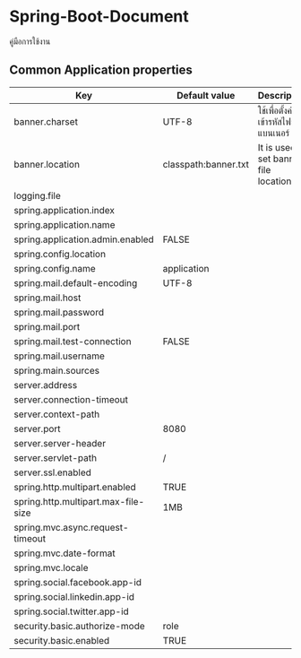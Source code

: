 # Spring-Boot-Document
คู่มือการใช้งาน

## Common Application properties

| Key      | Default value | Description |
| ------------- | ------------- |-------------|
| banner.charset  | UTF-8  |ใช้เพื่อตั้งค่าการเข้ารหัสไฟล์แบนเนอร์  |
| banner.location  | classpath:banner.txt  |It is used to set banner file location. |
| logging.file  |   |
| spring.application.index  |   |
| spring.application.name  |   |
| spring.application.admin.enabled  | FALSE  |
| spring.config.location  |   |
| spring.config.name  | application  |
| spring.mail.default-encoding  | UTF-8  |
| spring.mail.host  |   |
| spring.mail.password  |   |
| spring.mail.port  |   |
| spring.mail.test-connection  | FALSE  |
| spring.mail.username  |   |
| spring.main.sources  |   |
| server.address  |   |
| server.connection-timeout  |   |
| server.context-path  |   |
| server.port  | 8080  |
| server.server-header  |   |
| server.servlet-path  | /  |
| server.ssl.enabled  |   |
| spring.http.multipart.enabled  | TRUE  |
| spring.http.multipart.max-file-size  | 1MB  |
| spring.mvc.async.request-timeout  |   |
| spring.mvc.date-format  |   |
| spring.mvc.locale  |   |
| spring.social.facebook.app-id  |   |
| spring.social.linkedin.app-id  |   |
| spring.social.twitter.app-id  |   |
| security.basic.authorize-mode  | role  |
| security.basic.enabled  | TRUE  |

